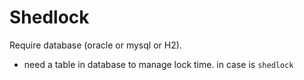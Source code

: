 # Shedlock

Require database (oracle or mysql or H2). 

- need a table in database to manage lock time. in case is `shedlock`




